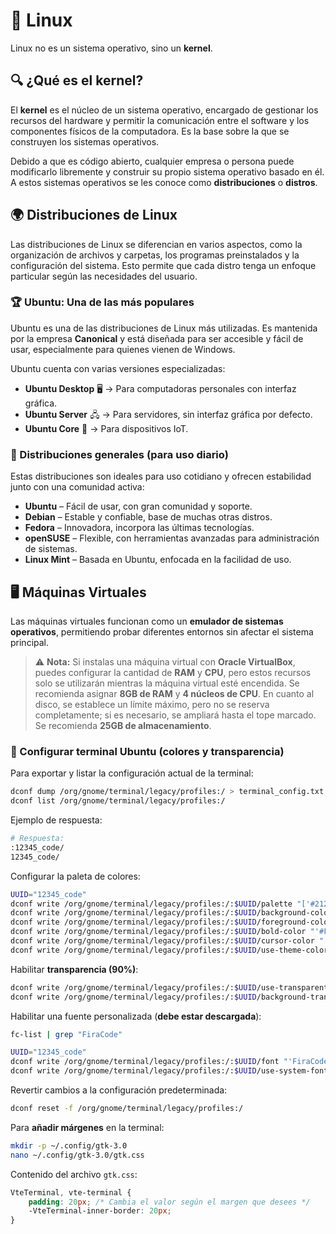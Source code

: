 # 🐧 Linux

Linux no es un sistema operativo, sino un **kernel**.

## 🔍 ¿Qué es el kernel?

El **kernel** es el núcleo de un sistema operativo, encargado de gestionar los recursos del hardware y permitir la comunicación entre el software y los componentes físicos de la computadora. Es la base sobre la que se construyen los sistemas operativos.

Debido a que es código abierto, cualquier empresa o persona puede modificarlo libremente y construir su propio sistema operativo basado en él. A estos sistemas operativos se les conoce como **distribuciones** o **distros**.

## 🌍 Distribuciones de Linux

Las distribuciones de Linux se diferencian en varios aspectos, como la organización de archivos y carpetas, los programas preinstalados y la configuración del sistema. Esto permite que cada distro tenga un enfoque particular según las necesidades del usuario.

### 🏆 Ubuntu: Una de las más populares

Ubuntu es una de las distribuciones de Linux más utilizadas. Es mantenida por la empresa **Canonical** y está diseñada para ser accesible y fácil de usar, especialmente para quienes vienen de Windows.

Ubuntu cuenta con varias versiones especializadas:

- **Ubuntu Desktop** 🖥️ → Para computadoras personales con interfaz gráfica.
- **Ubuntu Server** 🖧 → Para servidores, sin interfaz gráfica por defecto.
- **Ubuntu Core** 📡 → Para dispositivos IoT.

### 📌 Distribuciones generales (para uso diario)

Estas distribuciones son ideales para uso cotidiano y ofrecen estabilidad junto con una comunidad activa:

- **Ubuntu** – Fácil de usar, con gran comunidad y soporte.
- **Debian** – Estable y confiable, base de muchas otras distros.
- **Fedora** – Innovadora, incorpora las últimas tecnologías.
- **openSUSE** – Flexible, con herramientas avanzadas para administración de sistemas.
- **Linux Mint** – Basada en Ubuntu, enfocada en la facilidad de uso.

## 🖥️ Máquinas Virtuales

Las máquinas virtuales funcionan como un **emulador de sistemas operativos**, permitiendo probar diferentes entornos sin afectar el sistema principal.

> ⚠️ **Nota:** Si instalas una máquina virtual con **Oracle VirtualBox**, puedes configurar la cantidad de **RAM** y **CPU**, pero estos recursos solo se utilizarán mientras la máquina virtual esté encendida. Se recomienda asignar **8GB de RAM** y **4 núcleos de CPU**. En cuanto al disco, se establece un límite máximo, pero no se reserva completamente; si es necesario, se ampliará hasta el tope marcado. Se recomienda **25GB de almacenamiento**.

### 🎨 Configurar terminal Ubuntu (colores y transparencia)

Para exportar y listar la configuración actual de la terminal:

```bash
dconf dump /org/gnome/terminal/legacy/profiles:/ > terminal_config.txt
dconf list /org/gnome/terminal/legacy/profiles:/
```

Ejemplo de respuesta:

```bash
# Respuesta:
:12345_code/
12345_code/
```

Configurar la paleta de colores:

```bash
UUID="12345_code"
dconf write /org/gnome/terminal/legacy/profiles:/:$UUID/palette "['#21222C', '#FF5555', '#50FA7B', '#F1FA8C', '#BD93F9', '#FF79C6', '#8BE9FD', '#F8F8F2', '#6272A4', '#FF6E6E', '#69FF94', '#FFFFA5', '#D6ACFF', '#FF92DF', '#A4FFFF', '#FFFFFF']"
dconf write /org/gnome/terminal/legacy/profiles:/:$UUID/background-color "'#2A2B37'"
dconf write /org/gnome/terminal/legacy/profiles:/:$UUID/foreground-color "'#F8F8F2'"
dconf write /org/gnome/terminal/legacy/profiles:/:$UUID/bold-color "'#FFFFFF'"
dconf write /org/gnome/terminal/legacy/profiles:/:$UUID/cursor-color "'#FF79C6'"
dconf write /org/gnome/terminal/legacy/profiles:/:$UUID/use-theme-colors "false"
```

Habilitar **transparencia (90%)**:

```bash
dconf write /org/gnome/terminal/legacy/profiles:/:$UUID/use-transparent-background "true"
dconf write /org/gnome/terminal/legacy/profiles:/:$UUID/background-transparency-percent "10"
```

Habilitar una fuente personalizada (**debe estar descargada**):

```bash
fc-list | grep "FiraCode"

UUID="12345_code"
dconf write /org/gnome/terminal/legacy/profiles:/:$UUID/font "'FiraCode Nerd Font Mono 14'"
dconf write /org/gnome/terminal/legacy/profiles:/:$UUID/use-system-font "false"
```

Revertir cambios a la configuración predeterminada:

```bash
dconf reset -f /org/gnome/terminal/legacy/profiles:/
```

Para **añadir márgenes** en la terminal:

```bash
mkdir -p ~/.config/gtk-3.0
nano ~/.config/gtk-3.0/gtk.css
```

Contenido del archivo `gtk.css`:

```css
VteTerminal, vte-terminal {
    padding: 20px; /* Cambia el valor según el margen que desees */
    -VteTerminal-inner-border: 20px;
}
```
